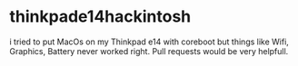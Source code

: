 # thinkpade14hackintosh

i tried to put MacOs on my Thinkpad e14 with coreboot but things like Wifi, Graphics, Battery never worked right.
Pull requests would be very helpfull.
